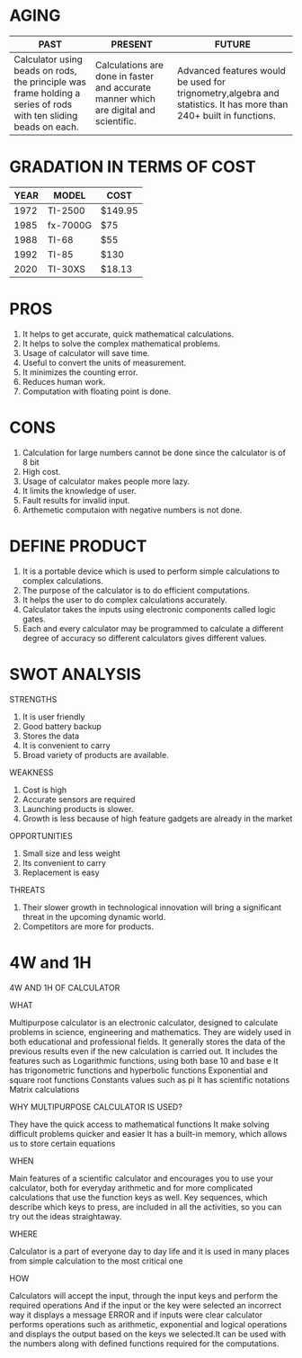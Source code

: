 # AGING

| PAST | PRESENT | FUTURE |
|---|---|---|
|  Calculator using beads on rods, the principle was frame holding a series of rods with ten sliding beads on each.|Calculations are done in faster and accurate manner which are digital and scientific. | Advanced features would be used for trignometry,algebra and statistics. It has more than 240+ built in functions.  |                                      


# GRADATION IN TERMS OF COST
|YEAR                     | MODEL                 |COST          |
|-------------------------|-----------------------|--------------|
|1972                     |TI-2500                |$149.95       |
|1985                     |fx-7000G               |$75           |
|1988                     |TI-68                  |$55           |
|1992                     |TI-85                  |$130          |
|2020                     |TI-30XS                |$18.13        |


# PROS
1. It helps to get accurate, quick mathematical calculations.
2. It helps to solve the complex mathematical problems.
3. Usage of calculator will save time.
4. Useful to convert the units of measurement.
5. It minimizes the counting error.
6. Reduces human work.
7. Computation with floating point is done.

# CONS
1. Calculation  for large numbers cannot be done since the calculator is of 8 bit
2. High cost.
3. Usage of calculator makes people more lazy.
4. It limits the knowledge of user.
5. Fault results for invalid input.
7. Arthemetic computaion with negative numbers is not done.

 
# DEFINE PRODUCT
          
1. It is a portable device which is used to perform simple calculations to complex calculations.
2. The purpose of the calculator is to do efficient computations.
3. It helps the user to do complex calculations accurately.
4. Calculator takes the inputs using electronic components called logic gates.
5. Each and every calculator may be programmed to calculate a different degree of accuracy so different calculators gives different  values.

# SWOT ANALYSIS   

STRENGTHS

1. It is user friendly
2. Good battery backup
3. Stores the data 
4. It is convenient to carry
5. Broad variety of products are available. 

WEAKNESS

1. Cost is high
2. Accurate sensors are required
3. Launching products is slower.
4. Growth is less because of high feature gadgets are already in the market

OPPORTUNITIES

1. Small size and less weight
2. Its convenient to carry
3. Replacement is easy

THREATS

1. Their slower growth in technological innovation will bring a significant threat in the upcoming dynamic world.
2. Competitors are more for products.



# 4W and 1H
4W AND 1H OF CALCULATOR

WHAT 

Multipurpose calculator is an electronic calculator, designed to calculate problems in science, engineering and mathematics. They are widely used in both educational and professional fields.
It generally stores the data of the previous results even if the new calculation is carried out.
It includes the features such as
Logarithmic functions, using both base 10 and base e
It has trigonometric functions and hyperbolic functions
Exponential and square root functions
Constants values such as pi 
It has scientific notations
Matrix calculations  

WHY MULTIPURPOSE CALCULATOR IS USED?

They have the quick access to mathematical functions
It make solving difficult problems quicker and easier
It has a built-in memory, which allows us to store certain equations


WHEN

Main features of a scientific calculator and encourages you to use your calculator, both for
everyday arithmetic and for more complicated calculations that use the function keys as well.
Key sequences, which describe which keys to press, are included in all the activities, so you
can try out the ideas straightaway.

WHERE

Calculator is a part of everyone day to day life and it is used in many places from simple
calculation to the most critical one

HOW

Calculators will accept the input, through the input keys and perform the required operations
And if the input or the key were selected an incorrect way it displays a message ERROR and if inputs were clear calculator performs operations such as arithmetic, exponential and logical operations and displays the output based on the keys we selected.It can be used with the numbers along with defined functions required for the computations.


















